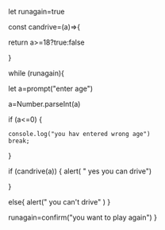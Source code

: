 let runagain=true


const candrive=(a)=>{

  return a>=18?true:false

}

while (runagain){

let a=prompt("enter age")

a=Number.parseInt(a)


  if (a<=0)
  {
    
    console.log("you hav entered wrong age")
    break;
  
  }
  
if (candrive(a))
{
  alert( "  yes you can drive")

}
   
else{
  alert(" you can't drive" )
}

runagain=confirm("you want to play again")
}

